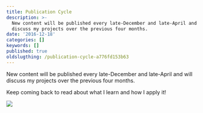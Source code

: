 ```yaml
---
title: Publication Cycle
description: >-
  New content will be published every late-December and late-April and will
  discuss my projects over the previous four months.
date: '2016-12-18'
categories: []
keywords: []
published: true
oldslugthing: /publication-cycle-a776fd153b63
---
```


New content will be published every late-December and late-April and will discuss my projects over the previous four months.

Keep coming back to read about what I learn and how I apply it!

![](https://cdn-images-1.medium.com/max/1200/1*kfzUHjcSjaPdR7hrGHNvJA.jpeg)

